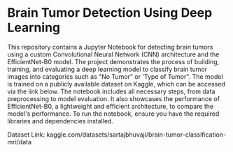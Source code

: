 # Brain Tumor Detection Using Deep Learning
 This repository contains a Jupyter Notebook for detecting brain tumors using a custom Convolutional Neural Network (CNN) architecture and the EfficientNet-B0 model. The project demonstrates the process of building, training, and evaluating a deep learning model to classify brain tumor images into categories such as "No Tumor" or 'Type of Tumor". The model is trained on a publicly available dataset on Kaggle, which can be accessed via the link below. The notebook includes all necessary steps, from data preprocessing to model evaluation. It also showcases the performance of EfficientNet-B0, a lightweight and efficient architecture, to compare the model's performance. To run the notebook, ensure you have the required libraries and dependencies installed.

Dataset Link:
kaggle.com/datasets/sartajbhuvaji/brain-tumor-classification-mri/data

